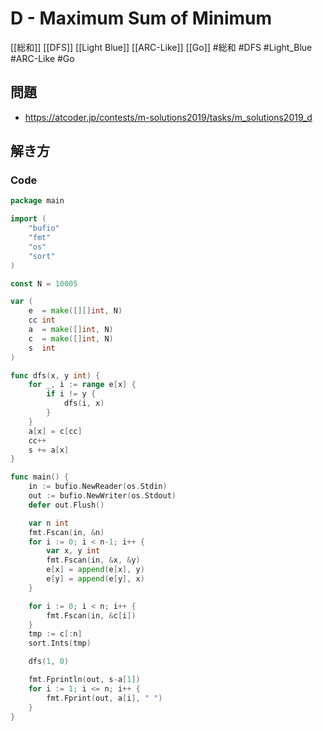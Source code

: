 # D - Maximum Sum of Minimum
[[総和]] [[DFS]] [[Light Blue]] [[ARC-Like]] [[Go]]
#総和 #DFS #Light_Blue #ARC-Like #Go 

## 問題
- https://atcoder.jp/contests/m-solutions2019/tasks/m_solutions2019_d

## 解き方
### Code
```go
package main

import (
	"bufio"
	"fmt"
	"os"
	"sort"
)

const N = 10005

var (
	e  = make([][]int, N)
	cc int
	a  = make([]int, N)
	c  = make([]int, N)
	s  int
)

func dfs(x, y int) {
	for _, i := range e[x] {
		if i != y {
			dfs(i, x)
		}
	}
	a[x] = c[cc]
	cc++
	s += a[x]
}

func main() {
	in := bufio.NewReader(os.Stdin)
	out := bufio.NewWriter(os.Stdout)
	defer out.Flush()

	var n int
	fmt.Fscan(in, &n)
	for i := 0; i < n-1; i++ {
		var x, y int
		fmt.Fscan(in, &x, &y)
		e[x] = append(e[x], y)
		e[y] = append(e[y], x)
	}

	for i := 0; i < n; i++ {
		fmt.Fscan(in, &c[i])
	}
	tmp := c[:n]
	sort.Ints(tmp)

	dfs(1, 0)

	fmt.Fprintln(out, s-a[1])
	for i := 1; i <= n; i++ {
		fmt.Fprint(out, a[i], " ")
	}
}
```
